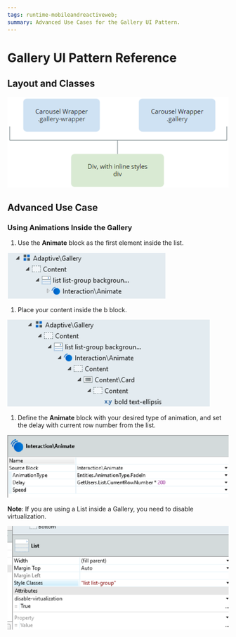```yaml
---
tags: runtime-mobileandreactiveweb;  
summary: Advanced Use Cases for the Gallery UI Pattern.
---
```


# Gallery UI Pattern Reference

## Layout and Classes

![](images/Gallery_Layout.png)

## Advanced Use Case

### Using Animations Inside the Gallery

1. Use the **Animate** block as the first element inside the list.

![](images/Gallery_animate.png)

1.  Place your content inside the b block.

![](images/Gallery_ellipsis.png)
1. Define the **Animate** block with your desired type of animation, and set
the delay with current row number from the list.

![](images/Gallery_interaction.png)

**Note**: If you are using a List inside a Gallery, you need to disable
virtualization.

![](images/Gallery_list.png)


